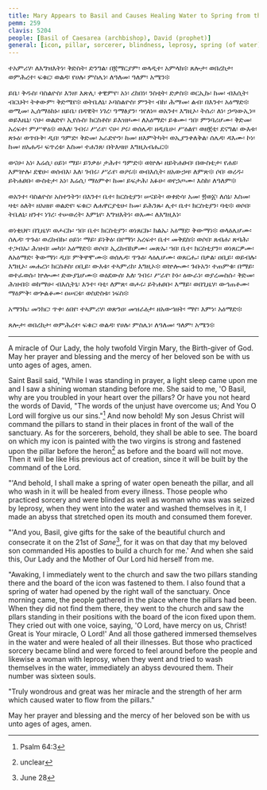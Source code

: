 ```yaml
---
title: Mary Appears to Basil and Causes Healing Water to Spring from the Pillars of the Church
pemm: 259
clavis: 5204
people: [Basil of Caesarea (archbishop), David (prophet)]
general: [icon, pillar, sorcerer, blindness, leprosy, spring (of water)]
---
```

ተአምሪሃ፡ ለእግዝእትነ፡ ቅድስት፡ ድንግል፡ በ፪ማርያም፡ ወላዲተ፡ አምላክ፨ ጸሎታ፡ ወበረከታ፡ ወምሕረተ፡ ፍቁር፡ ወልዳ፡ የሀሉ፡ ምስሌነ፡ ለዓለመ፡ ዓለም፡ አሜን፨

ይቤ፡ ቅዱስ፡ ባስልዮስ፡ እንዘ፡ እጽሊ፡ ቀዊምየ፡ አነ፡ ረከበነ፡ ንስቲት፡ ድቃስ፨ ወርኢኩ፡ ከመ፡ ብእሲት፡ ብርህት፡ ትቀውም፡ ቅድሜየ፨ ወትቤለኒ፡ ኦባስልዮስ፡ ምንት፡ ብከ፡ ሕማመ፡ ልብ፡ በእንተ፡ አዕማድ፨ ወሚመ፡ ኢሰማዕከኑ፡ ዘይቤ፡ በዳዊት፡ ነገረ፡ ዓማፅያን፡ ኀየለነ። ወአንተ፡ እግዚኦ፡ ትሰሪ፡ ለነ፡ ኃጣውኢነ። ወይእዜኒ፡ ናሁ፡ ወልድየ፡ ኢየሱስ፡ ክርስቶስ፡ ይእዝዞሙ፡ ለአዕማድ፡ ይቁሙ፡ ኀበ፡ ምንባሪሆሙ፡ ቅድመ፡ አረፍተ፡ ምሥዋዕ፨ ወእለ፡ ገብሩ፡ ሥራየ፡ ናሁ፡ ዖሩ፡ ወሰሌዳ፡ ዘዲቤሁ፡ ሥዕልየ፡ ወዘ፪ቲ፡ ደናግል፡ ውእቱ፡ ጽኑዕ፡ ወጥቡቅ፡ ዲበ፡ ዓምድ፡ ቅድመ፡ አራድዮን፡ ከመ፡ ዘእምትካት፡ ወኢያንቀለቅል፡ ሰሌዳ፡ ዳእሙ፡ ኮነ፡ ከመ፡ ዘአሐዱ፡ ፍጥረቱ፡ እስመ፡ ተሐንጸ፡ በትእዛዘ፡ እግዚአብሔር፨ 

ወናሁ፡ አነ፡ እሬሲ፡ ዐይነ፡ ማይ፡ ይንቃዕ፡ ታሕተ፡ ዓምድ፨ ወኵሉ፡ ዘይትሐፀብ፡ በውስቴታ፡ የሐዩ፡ እምኵሉ፡ ደዌሁ፡ ወሰብእ፡ እለ፡ ገብሩ፡ ሥራየ፡ ወዖሩ፨ ወብእሲት፡ ዘአውኃዛ፡ ለምጽ፨ ሶበ፡ ወረዱ፡ ይትሐፀቡ፡ ውስቴታ፡ አነ፡ እሬሲ፡ ማዕምቀ፡ ከመ፡ ይፍታሕ፡ አፉሁ፡ ወየኃጦሙ፡ እስከ፡ ለዓለም፨

ወአንተ፡ ባስልዮስ፡ አስተንትን፡ በእንተ፡ ቤተ፡ ክርስቲያን፡ ሠናይት፡ ወቀድሳ፡ አመ፡ ፳ወ፩፡ ለሰኔ፡ እስመ፡ ዛቲ፡ ዕለት፡ ዘአዘዘ፡ ወልድየ፡ ፍቁር፡ ለሐዋርያቲሁ፡ ከመ፡ ይሕንጹ፡ ሊተ፡ ቤተ፡ ክርስቲያን፡ ባቲ፨ ወሶበ፡ ትቤለኒ፡ ዘንተ፡ ነገረ፡ ተሠወረት፡ እምኔየ፡ እግዝእትነ፡ ወእሙ፡ ለእግዚእነ፡

ወነቂህየ፡ በጊዜሃ፡ ወሖርኩ፡ ኀበ፡ ቤተ፡ ክርስቲያን፡ ወነጸርኩ፡ ክልኤ፡ አዕማደ፡ ቅውማነ፨ ወላዕሌሆሙ፡ ሰሌዳ፡ ጥጉዕ፡ ወረከብኩ፡ ዐይነ፡ ማይ፡ ይነቅዕ፡ በየማነ፡ አረፍተ፡ ቤተ፡ መቅደስ፨ ወሶበ፡ ጸብሐ፡ ጽባሕ፡ ተጋብኡ፡ ሕዝብ፡ መካነ፡ አዕማድ፨ ወሶበ፡ ኢረከብክዎሙ፡ መጽኡ፡ ኀበ፡ ቤተ፡ ክርስቲያን። ወነጸርዎሙ፡ ለአዕማድ፡ ቅውማነ፡ ዲበ፡ ምቅዋሞሙ፨ ወሰሌዳ፡ ጥጉዕ፡ ላዕሌሆሙ፡ ወጸርሑ፡ በቃል፡ ዐቢይ፡ ወይብሉ፡ እግዚኦ፡ መሐረነ፡ ክርስቶስ፡ ዐቢይ፡ ውእቱ፡ ተኣምሪከ፡ እግዚኦ፨ ወኵሎሙ፡ ጉቡአን፡ ተጠምቁ፡ በማይ፡ ወተፈወሱ፡ ኵሎሙ፡ ድውያኒሆሙ፨ ወዕደውሰ፡ እለ፡ ገብሩ፡ ሥራየ፡ ኮኑ፡ ዕውራነ፡ ወያረመስሱ፡ ቅድመ፡ ሕዝብ፨ ወከማሁ፡ ብእሲትኒ፡ እንተ፡ ባቲ፡ ለምጽ፡ ወሖሩ፡ ይትሐፀቡ፡ እማይ፡ ወበጊዜሃ፡ ውኅጠቶሙ፡ ማዕምቅ፡ ወኍልቆሙ፡ ዐሠርቱ፡ ወስድስቱ፡ ነፍስ፨

አማንኬ፡ መንክር፡ ጥቀ፡ ዕበየ፡ ተኣምሪሃ፡ ወጽንዐ፡ መዝራዕታ፡ ዘአውኀዘት፡ ማየ፡ እምነ፡ አዕማድ፨

ጸሎታ፡ ወበረከታ፡ ወምሕረተ፡ ፍቁር፡ ወልዳ፡ የሀሉ፡ ምስሌነ፡ ለዓለመ፡ ዓለም፡ አሜን፨

----

A miracle of Our Lady, the holy twofold Virgin Mary, the Birth-giver of God. May her prayer and blessing and the mercy of her beloved son be with us unto ages of ages, amen.

Saint Basil said, "While I was standing in prayer, a light sleep came upon me and I saw a shining woman standing before me. She said to me, 'O Basil, why are you troubled in your heart over the pillars? Or have you not heard the words of David, "The words of the unjust have overcome us; And You O Lord will forgive us our sins."[^1] And now behold! My son Jesus Christ will command the pillars to stand in their places in front of the wall of the sanctuary. As for the sorcerers, behold, they shall be able to see. The board on which my icon is painted with the two virgins is strong and fastened upon the pillar before the heron[^2] as before and the board will not move. Then it will be like His previous act of creation, since it will be built by the command of the Lord.

"'And behold, I shall make a spring of water open beneath the pillar, and all who wash in it will be healed from every illness. Those people who practiced sorcery and were blinded as well as woman who was was seized by leprosy, when they went into the water and washed themselves in it, I made an abyss that stretched open its mouth and consumed them forever.

"'And you, Basil, give gifts for the sake of the beautiful church and consecrate it on the 21st of *Sane*[^3], for it was on that day that my beloved son commanded His apostles to build a church for me.' And when she said this, Our Lady and the Mother of Our Lord hid herself from me.

"Awaking, I immediately went to the church and saw the two pillars standing there and the board of the icon was fastened to them. I also found that a spring of water had opened by the right wall of the sanctuary. Once morning came, the people gathered in the place where the pillars had been. When they did not find them there, they went to the church and saw the pllars standing in their positions with the board of the icon fixed upon them. They cried out with one voice, saying, 'O Lord, have mercy on us, Christ! Great is Your miracle, O Lord!' And all those gathered immersed themselves in the water and were healed of all their illnesses. But those who practiced sorcery became blind and were forced to feel around before the people and likewise a woman with leprosy, when they went and tried to wash themselves in the water, immediately an abyss devoured them. Their number was sixteen souls.

"Truly wondrous and great was her miracle and the strength of her arm which caused water to flow from the pillars."

May her prayer and blessing and the mercy of her beloved son be with us unto ages of ages, amen.

[^1]: Psalm 64:3
[^2]: unclear
[^3]: June 28